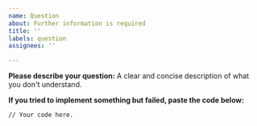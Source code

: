```yaml
---
name: Question
about: Further information is required
title: ''
labels: question
assignees: ''

---
```


**Please describe your question:**
A clear and concise description of what you don't understand.

**If you tried to implement something but failed, paste the code below:**
```
// Your code here.
```

